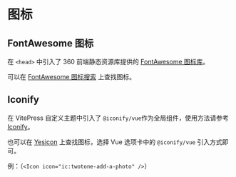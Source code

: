 # 图标

## FontAwesome 图标

在 `<head>` 中引入了 360 前端静态资源库提供的 [FontAwesome 图标库](https://cdn.baomitu.com/font-awesome)。

可以在 [FontAwesome 图标搜索](https://fontawesome.com/search?m=free) 上查找图标。

## Iconify

在 VitePress 自定义主题中引入了 `@iconify/vue`作为全局组件，使用方法请参考 [Iconify](https://iconify.design/docs/icon-components/vue/)。

也可以在 [Yesicon](https://yesicon.app/) 上查找图标，选择 Vue 选项卡中的 `@iconify/vue` 引入方式即可。

例：<Icon icon="ic:twotone-add-a-photo" />（`<Icon icon="ic:twotone-add-a-photo" />`）